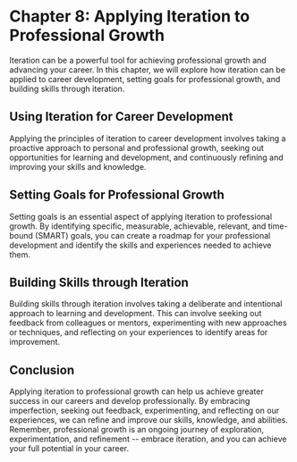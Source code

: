 Chapter 8: Applying Iteration to Professional Growth
====================================================

Iteration can be a powerful tool for achieving professional growth and advancing your career. In this chapter, we will explore how iteration can be applied to career development, setting goals for professional growth, and building skills through iteration.

Using Iteration for Career Development
--------------------------------------

Applying the principles of iteration to career development involves taking a proactive approach to personal and professional growth, seeking out opportunities for learning and development, and continuously refining and improving your skills and knowledge.

Setting Goals for Professional Growth
-------------------------------------

Setting goals is an essential aspect of applying iteration to professional growth. By identifying specific, measurable, achievable, relevant, and time-bound (SMART) goals, you can create a roadmap for your professional development and identify the skills and experiences needed to achieve them.

Building Skills through Iteration
---------------------------------

Building skills through iteration involves taking a deliberate and intentional approach to learning and development. This can involve seeking out feedback from colleagues or mentors, experimenting with new approaches or techniques, and reflecting on your experiences to identify areas for improvement.

Conclusion
----------

Applying iteration to professional growth can help us achieve greater success in our careers and develop professionally. By embracing imperfection, seeking out feedback, experimenting, and reflecting on our experiences, we can refine and improve our skills, knowledge, and abilities. Remember, professional growth is an ongoing journey of exploration, experimentation, and refinement -- embrace iteration, and you can achieve your full potential in your career.

